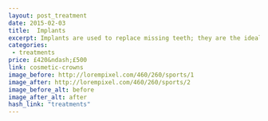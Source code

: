 ```yaml
---
layout: post_treatment
date: 2015-02-03
title:  Implants
excerpt: Implants are used to replace missing teeth; they are the ideal replacement for teeth as they have a long life span and are not susceptible to decay. Implants can be used to carry either bridges or dentures. Implants involve placing a titanium support in the jaw and are a highly specialised piece of work
categories:
 - treatments
price: £420&ndash;£500
link: cosmetic-crowns
image_before: http://lorempixel.com/460/260/sports/1
image_after: http://lorempixel.com/460/260/sports/2
image_before_alt: before
image_after_alt: after
hash_link: "treatments"
---
```

